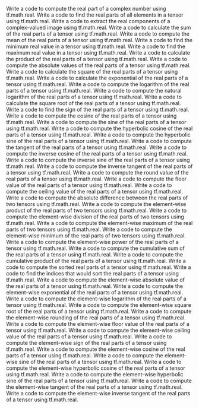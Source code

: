 Write a code to compute the real part of a complex number using tf.math.real.
Write a code to find the real parts of all elements in a tensor using tf.math.real.
Write a code to extract the real components of a complex-valued image using tf.math.real.
Write a code to calculate the sum of the real parts of a tensor using tf.math.real.
Write a code to compute the mean of the real parts of a tensor using tf.math.real.
Write a code to find the minimum real value in a tensor using tf.math.real.
Write a code to find the maximum real value in a tensor using tf.math.real.
Write a code to calculate the product of the real parts of a tensor using tf.math.real.
Write a code to compute the absolute values of the real parts of a tensor using tf.math.real.
Write a code to calculate the square of the real parts of a tensor using tf.math.real.
Write a code to calculate the exponential of the real parts of a tensor using tf.math.real.
Write a code to compute the logarithm of the real parts of a tensor using tf.math.real.
Write a code to compute the natural logarithm of the real parts of a tensor using tf.math.real.
Write a code to calculate the square root of the real parts of a tensor using tf.math.real.
Write a code to find the sign of the real parts of a tensor using tf.math.real.
Write a code to compute the cosine of the real parts of a tensor using tf.math.real.
Write a code to compute the sine of the real parts of a tensor using tf.math.real.
Write a code to compute the hyperbolic cosine of the real parts of a tensor using tf.math.real.
Write a code to compute the hyperbolic sine of the real parts of a tensor using tf.math.real.
Write a code to compute the tangent of the real parts of a tensor using tf.math.real.
Write a code to compute the inverse cosine of the real parts of a tensor using tf.math.real.
Write a code to compute the inverse sine of the real parts of a tensor using tf.math.real.
Write a code to compute the inverse tangent of the real parts of a tensor using tf.math.real.
Write a code to compute the round value of the real parts of a tensor using tf.math.real.
Write a code to compute the floor value of the real parts of a tensor using tf.math.real.
Write a code to compute the ceiling value of the real parts of a tensor using tf.math.real.
Write a code to compute the absolute difference between the real parts of two tensors using tf.math.real.
Write a code to compute the element-wise product of the real parts of two tensors using tf.math.real.
Write a code to compute the element-wise division of the real parts of two tensors using tf.math.real.
Write a code to compute the element-wise maximum of the real parts of two tensors using tf.math.real.
Write a code to compute the element-wise minimum of the real parts of two tensors using tf.math.real.
Write a code to compute the element-wise power of the real parts of a tensor using tf.math.real.
Write a code to compute the cumulative sum of the real parts of a tensor using tf.math.real.
Write a code to compute the cumulative product of the real parts of a tensor using tf.math.real.
Write a code to compute the sorted real parts of a tensor using tf.math.real.
Write a code to find the indices that would sort the real parts of a tensor using tf.math.real.
Write a code to compute the element-wise absolute value of the real parts of a tensor using tf.math.real.
Write a code to compute the element-wise exponential of the real parts of a tensor using tf.math.real.
Write a code to compute the element-wise logarithm of the real parts of a tensor using tf.math.real.
Write a code to compute the element-wise square root of the real parts of a tensor using tf.math.real.
Write a code to compute the element-wise rounding of the real parts of a tensor using tf.math.real.
Write a code to compute the element-wise floor value of the real parts of a tensor using tf.math.real.
Write a code to compute the element-wise ceiling value of the real parts of a tensor using tf.math.real.
Write a code to compute the element-wise sign of the real parts of a tensor using tf.math.real.
Write a code to compute the element-wise cosine of the real parts of a tensor using tf.math.real.
Write a code to compute the element-wise sine of the real parts of a tensor using tf.math.real.
Write a code to compute the element-wise hyperbolic cosine of the real parts of a tensor using tf.math.real.
Write a code to compute the element-wise hyperbolic sine of the real parts of a tensor using tf.math.real.
Write a code to compute the element-wise tangent of the real parts of a tensor using tf.math.real.
Write a code to compute the element-wise inverse tangent of the real parts of a tensor using tf.math.real.